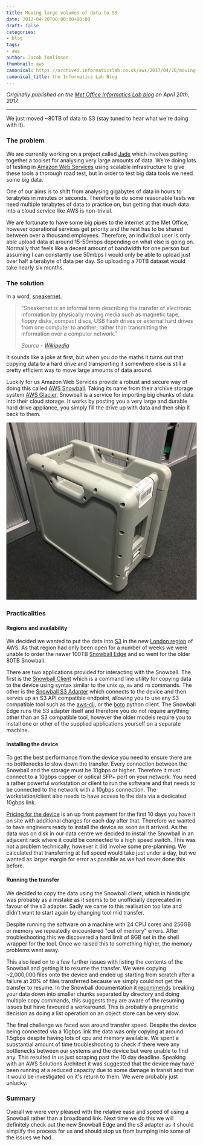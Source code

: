 ```yaml
---
title: Moving large volumes of data to S3
date: 2017-04-20T00:00:00+00:00
draft: false
categories:
- blog
tags:
- aws
author: Jacob Tomlinson
thumbnail: aws
canonical: https://archived.informaticslab.co.uk/aws/2017/04/20/moving-70-terrabytes-to-s3.html
canonical_title: the Informatics Lab Blog
---
```


_Originally published on the [Met Office Informatics Lab blog](https://archived.informaticslab.co.uk/aws/2017/04/20/moving-70-terrabytes-to-s3.html) on April 20th, 2017._

---

We just moved ~80TB of data to S3 (stay tuned to hear what we're doing with it).

### The problem

We are currently working on a project called [Jade][jade] which involves putting together a toolset for analysing very large amounts of data. We're doing lots of testing in [Amazon Web Services][aws] using scalable infrastructure to give these tools a thorough road test, but in order to test big data tools we need some big data.

One of our aims is to shift from analysing gigabytes of data in hours to terabytes in minutes or seconds. Therefore to do some reasonable tests we need multiple terabytes of data to practice on, but getting that much data into a cloud service like AWS is non-trivial.

We are fortunate to have some big pipes to the internet at the Met Office, however operational services get priority and the rest has to be shared between over a thousand employees. Therefore, an individual user is only able upload data at around 15-50mbps depending on what else is going on. Normally that feels like a decent amount of bandwidth for one person but assuming I can constantly use 50mbps I would only be able to upload just over half a terabyte of data per day. So uploading a 70TB dataset would take nearly six months.

### The solution

In a word, [sneakernet][xkcd-sneakernet].

> "Sneakernet is an informal term describing the transfer of electronic information by physically moving media such as magnetic tape, floppy disks, compact discs, USB flash drives or external hard drives from one computer to another; rather than transmitting the information over a computer network."
>
> _Source - [Wikipedia][sneakernet]_

It sounds like a joke at first, but when you do the maths it turns out that copying data to a hard drive and transporting it somewhere else is still a pretty efficient way to move large amounts of data around.

Luckily for us Amazon Web Services provide a robust and secure way of doing this called [AWS Snowball][aws-snowball]. Taking its name from their archive storage system [AWS Glacier][aws-glacier], Snowball is a service for importing big chunks of data into their cloud storage. It works by posting you a very large and durable hard drive appliance, you simply fill the drive up with data and then ship it back to them.

![AWS Snowball](J4jD23mh.jpg)

### Practicalities

#### Regions and availability

We decided we wanted to put the data into [S3][aws-s3] in the new [London region][aws-london-region] of AWS. As that region had only been open for a number of weeks we were unable to order the newer 100TB [Snowball Edge][aws-snowball-edge] and so went for the older 80TB Snowball.

There are two applications provided for interacting with the Snowball. The first is the [Snowball Client][aws-snowball-client] which is a command line utility for copying data to the device using syntax similar to the unix `cp`, `mv` and `rm` commands. The other is the [Snowball S3 Adapter][aws-snowball-s3-adapter] which connects to the device and then serves up an S3 API compatible endpoint, allowing you to use any S3 compatible tool such as the [aws-cli][aws-cli], or the [boto][boto] python client. The Snowball Edge runs the S3 adapter itself and therefore you do not require anything other than an S3 compatible tool, however the older models require you to install one or other of the supplied applications yourself on a separate machine.

#### Installing the device

To get the best performance from the device you need to ensure there are no bottlenecks to slow down the transfer. Every connection between the Snowball and the storage must be 10gbps or higher. Therefore it must connect to a 10gbps copper or optical SFP+ port on your network. You need a rather powerful workstation or client to run the software and that needs to be connected to the network with a 10gbps connection. The workstation/client also needs to have access to the data via a dedicated 10gbps link.

[Pricing for the device][aws-snowball-pricing] is an up front payment for the first 10 days you have it on site with additional charges for each day after that. Therefore we wanted to have engineers ready to install the device as soon as it arrived. As the data was on disk in our data centre we decided to install the Snowball in an adjacent rack where it could be connected to a high speed switch. This was not a problem technically, however it did involve some pre-planning. We calculated that transferring at full speed would take just under a day, but we wanted as larger margin for error as possible as we had never done this before.

#### Running the transfer

We decided to copy the data using the Snowball client, which in hindsight was probably as a mistake as it seems to be unofficially deprecated in favour of the s3 adapter. Sadly we came to this realisation too late and didn't want to start again by changing tool mid transfer.

Despite running the software on a machine with 24 CPU cores and 256GB or memory we repeatedly encountered "out of memory" errors. After troubleshooting this we discovered a hard limit of 8GB set in the shell wrapper for the tool. Once we raised this to something higher, the memory problems went away.

This also lead on to a few further issues with listing the contents of the Snowball and getting it to resume the transfer. We were copying ~2,000,000 files onto the device and ended up starting from scratch after a failure at 20%  of files transferred because we simply could not get the transfer to resume. In the Snowball documentation it [recommends][aws-snowball-recommendations] breaking your data down into smaller chunks separated by directory and doing multiple copy commands, this suggests they are aware of the resuming issues but have favoured a workaround. This is probably a pragmatic decision as doing a list operation on an object store can be very slow.

The final challenge we faced was around transfer speed. Despite the device being connected via a 10gbps link the data was only copying at around 1.5gbps despite having lots of cpu and memory available. We spent a substantial amount of time troubleshooting to check if there were any bottlenecks between our systems and the device but were unable to find any. This resulted in us just scraping past the 10 day deadline. Speaking with an AWS Solutions Architect it was suggested that the device may have been running at a reduced capacity due to some damage in transit and that it would be investigated on it's return to them. We were probably just unlucky.

### Summary

Overall we were very pleased with the relative ease and speed of using a Snowball rather than a broadband link. Next time we do this we will definitely check out the new Snowball Edge and the s3 adapter as it should simplify the process for us and should stop us from bumping into some of the issues we had.

[aws]: https://aws.amazon.com
[aws-cli]: https://aws.amazon.com/cli/
[aws-glacier]: https://aws.amazon.com/glacier/
[aws-london-region]: https://aws.amazon.com/blogs/aws/now-open-aws-london-region/
[aws-snowball]: https://aws.amazon.com/snowball/
[aws-snowball-client]: http://docs.aws.amazon.com/snowball/latest/ug/using-client.html
[aws-snowball-edge]: https://aws.amazon.com/snowball-edge/
[aws-snowball-pricing]: https://aws.amazon.com/snowball/pricing/
[aws-snowball-recommendations]: http://docs.aws.amazon.com/snowball/latest/ug/transfer-petabytes.html
[aws-snowball-s3-adapter]: http://docs.aws.amazon.com/snowball/latest/ug/snowball-transfer-adapter.html
[aws-s3]: https://aws.amazon.com/s3/
[boto]: https://github.com/boto/boto3
[jade]: http://www.informaticslab.co.uk/projects/jade.html
[sneakernet]: https://en.wikipedia.org/wiki/Sneakernet
[xkcd-sneakernet]: https://what-if.xkcd.com/31/
